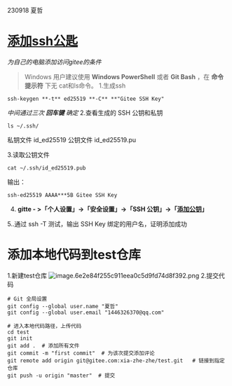 
<BlogInfo id="386" title="gitee 上传代码的步骤" author="夏哲哲" pv=0 read_times=0 pre_cost_time="36" category="git" tag_list="['']" create_time="2023.09.18 10:23:46.400145" update_time="2023.09.18 10:23:46.400151" />

230918
夏哲

# [添加ssh公匙](https://help.gitee.com/base/account/SSH%E5%85%AC%E9%92%A5%E8%AE%BE%E7%BD%AE)

_为自己的电脑添加访问gitee的条件_

> Windows 用户建议使用 **Windows PowerShell** 或者 **Git Bash** ，在 **命令提示符** 下无
> cat和ls命令。
1.生成ssh
```shell script
ssh-keygen **-t** ed25519 **-C** **"Gitee SSH Key"
```
_中间通过三次 **回车键** 确定_
2.查看生成的 SSH 公钥和私钥
```shell script
ls ~/.ssh/
```
私钥文件 id_ed25519
公钥文件  id_ed25519.pu

3.读取公钥文件
```shell script
cat ~/.ssh/id_ed25519.pub
```
输出： 
```shell script
ssh-ed25519 AAAA***5B Gitee SSH Key
```
4. **gitte - >「个人设置」->「安全设置」->「SSH 公钥」->「[添加公钥](https://gitee.com/profile/sshkeys)」**

5..通过 ssh -T 测试，输出 SSH Key 绑定的用户名，证明添加成功 
# 添加本地代码到test仓库
1.新建test仓库
![image.6e2e84f255c911eea0c5d9fd74d8f392.png](../../../media/image/2023/09/18/image.6e2e84f255c911eea0c5d9fd74d8f392.png)
2.提交代码
```shell script
# Git 全局设置
git config --global user.name "夏哲"
git config --global user.email "1446326370@qq.com"

# 进入本地代码路径，上传代码 
cd test 
git init  
git add .  # 添加所有文件 
git commit -m "first commit"  # 为该次提交添加评论 
git remote add origin git@gitee.com:xia-zhe-zhe/test.git   # 链接到指定仓库 
git push -u origin "master"  # 提交
```



